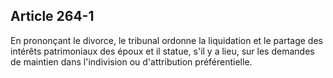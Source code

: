 Article 264-1
----
En prononçant le divorce, le tribunal ordonne la liquidation et le partage des
intérêts patrimoniaux des époux et il statue, s'il y a lieu, sur les demandes de
maintien dans l'indivision ou d'attribution préférentielle.
